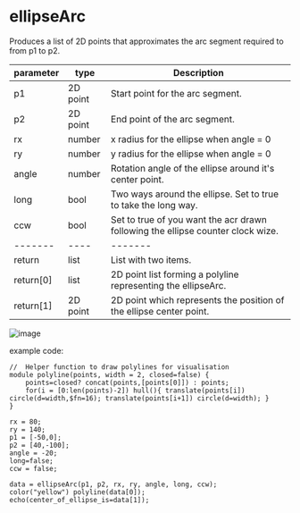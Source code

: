 # ellipseArc

Produces a list of 2D points that approximates the arc segment required to from p1 to p2.

|parameter|type|Description|
|-------|----|-------|
|p1|2D point|Start point for the arc segment.|
|p2|2D point|End point of the arc segment.|
|rx|number|x radius for the ellipse when angle = 0|
|ry|number|y radius for the ellipse when angle = 0|
|angle|number|Rotation angle of the ellipse around it's center point.|
|long|bool|Two ways around the ellipse. Set to true to take the long way.|
|ccw|bool|Set to true of you want the acr drawn following the ellipse counter clock wize.|
|-------|----|-------|
|return|list|List with two items.
|return[0]|list|2D point list forming a polyline representing the ellipseArc.|
|return[1]|2D point|2D point which represents the position of the ellipse center point.|

![image](https://user-images.githubusercontent.com/1192916/135033284-a4d2c74f-7b76-4991-9093-d0fcc4d8edcf.png)

example code:

```
//  Helper function to draw polylines for visualisation
module polyline(points, width = 2, closed=false) {
    points=closed? concat(points,[points[0]]) : points;
    for(i = [0:len(points)-2]) hull(){ translate(points[i]) circle(d=width,$fn=16); translate(points[i+1]) circle(d=width); }
}

rx = 80;
ry = 140;
p1 = [-50,0];
p2 = [40,-100];
angle = -20;
long=false;
ccw = false;

data = ellipseArc(p1, p2, rx, ry, angle, long, ccw);
color("yellow") polyline(data[0]);
echo(center_of_ellipse_is=data[1]);
```
